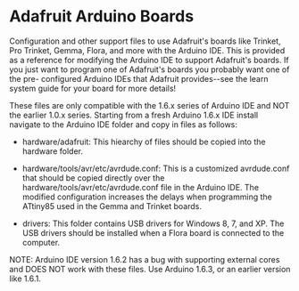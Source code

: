 # Adafruit Arduino Boards

Configuration and other support files to use Adafruit's boards like Trinket, 
Pro Trinket, Gemma, Flora, and more with the Arduino IDE.  This is provided as
a reference for modifying the Arduino IDE to support Adafruit's boards.  If you
just want to program one of Adafruit's boards you probably want one of the pre-
configured Arduino IDEs that Adafruit provides--see the learn system guide for
your board for more details!

These files are only compatible with the 1.6.x series of Arduino IDE and NOT the
earlier 1.0.x series.  Starting from a fresh Arduino 1.6.x IDE install navigate
to the Arduino IDE folder and copy in files as follows:

-   hardware/adafruit: This hiearchy of files should be copied into the hardware
    folder.

-   hardware/tools/avr/etc/avrdude.conf: This is a customized avrdude.conf that
    should be copied directly over the hardware/tools/avr/etc/avrdude.conf file
    in the Arduino IDE.  The modified configuration increases the delays when
    programming the ATtiny85 used in the Gemma and Trinket boards.

-   drivers: This folder contains USB drivers for Windows 8, 7, and XP.  The USB
    drivers should be installed when a Flora board is connected to the computer.

NOTE: Arduino IDE version 1.6.2 has a bug with supporting external cores and
DOES NOT work with these files.  Use Arduino 1.6.3, or an earlier version like
1.6.1.
